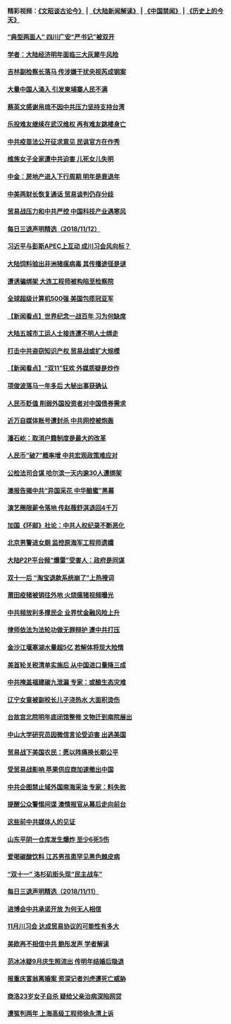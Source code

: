 #### 精彩视频：[《文昭谈古论今》](https://github.com/gfw-breaker/wenzhao/blob/master/README.md?t=11131231) | [《大陆新闻解读》](https://github.com/gfw-breaker/ntdtv-comedy/blob/master/README.md?t=11131231) | [《中国禁闻》](https://github.com/gfw-breaker/ntdtv-news/blob/master/README.md?t=11131231) | [《历史上的今天》](https://github.com/gfw-breaker/today-in-history/blob/master/README.md?t=11131231) 


#### [“典型两面人” 四川广安“严书记”被双开](../pages/nsc413/n10848360.md?t=11131231) 

#### [学者：大陆经济明年面临三大灰犀牛风险](../pages/nsc413/n10848131.md?t=11131231) 

#### [吉林副检察长落马 传涉嫌干扰央视芮成钢案](../pages/nsc413/n10848049.md?t=11131231) 

#### [大量中国人涌入 引发柬埔寨人民不满](../pages/nsc413/n10848622.md?t=11131231) 

#### [蔡英文感谢帛琉不因中共压力坚持支持台湾](../pages/nsc413/n10848339.md?t=11131231) 

#### [乐投难友继续在武汉维权 再有难友跳楼身亡](../pages/nsc413/n10847629.md?t=11131231) 

#### [中共疫苗法公开征求意见 民讽官方在作秀](../pages/nsc413/n10847921.md?t=11131231) 

#### [维族女子全家遭中共迫害 儿死女儿失明](../pages/nsc413/n10847766.md?t=11131231) 

#### [中金：房地产进入下行周期 明年是衰退年](../pages/nsc413/n10847901.md?t=11131231) 

#### [中美两财长恢复通话 贸易谈判仍存分歧](../pages/nsc413/n10848020.md?t=11131231) 

#### [贸易战压力和中共严控 中国科技产业遇寒风](../pages/nsc413/n10847923.md?t=11131231) 


#### [每日三退声明精选（2018/11/12）](../pages/nsc413/n10847952.md?t=11131231) 

#### [习近平与彭斯APEC上互动 成川习会风向标？](../pages/nsc413/n10847020.md?t=11131231) 

#### [大陆饲料验出非洲猪瘟病毒 其传播途径是谜](../pages/nsc413/n10847468.md?t=11131231) 

#### [遭诱骗绑架 大连工程师被构陷至检察院](../pages/nsc413/n10843379.md?t=11131231) 

#### [全球超级计算机500强 美国包揽冠亚军](../pages/nsc413/n10847488.md?t=11131231) 

#### [【新闻看点】世界纪念一战百年 习为何缺席](../pages/nsc413/n10847292.md?t=11131231) 

#### [大陆五城市工运人士接连遭不明人士绑走](../pages/nsc413/n10847440.md?t=11131231) 

#### [打击中共盗窃知识产权 贸易战或扩大规模](../pages/nsc413/n10847555.md?t=11131231) 

#### [【新闻看点】“双11”狂欢 外媒质疑是炒作](../pages/nsc413/n10847335.md?t=11131231) 

#### [项俊波落马一年多后 大秘出事获确认](../pages/nsc413/n10847456.md?t=11131231) 

#### [人民币贬值 削弱外国投资者对中国债券需求](../pages/nsc413/n10847506.md?t=11131231) 

#### [近万自媒体账号遭封杀 中共网控被炮轰](../pages/nsc413/n10847276.md?t=11131231) 

#### [潘石屹：取消户籍制度是最大的改革](../pages/nsc413/n10847446.md?t=11131231) 

#### [人民币“破7”概率增 中共宏观政策难应对](../pages/nsc413/n10847226.md?t=11131231) 

#### [公检法司合谋 哈尔滨一天内逾30人遭绑架](../pages/nsc413/n10844792.md?t=11131231) 

#### [澳报告揭中共“异国采花 中华酿蜜”黑幕](../pages/nsc413/n10846837.md?t=11131231) 

#### [演艺圈限薪令落地 传赵薇舒淇退回4千万](../pages/nsc413/n10847319.md?t=11131231) 

#### [加国《环邮》社论：中共人权纪录不断恶化](../pages/nsc413/n10847032.md?t=11131231) 

#### [北京男警进女厕 监控原海军工程师遗孀](../pages/nsc413/n10844013.md?t=11131231) 

#### [大陆P2P平台频“爆雷”受害人：政府是同谋](../pages/nsc413/n10847205.md?t=11131231) 

#### [双十一后 “淘宝退款系统崩了”上热搜词](../pages/nsc413/n10846869.md?t=11131231) 

#### [莆田疫猪被销往外地 火烧瘟猪视频曝光](../pages/nsc413/n10846764.md?t=11131231) 

#### [中共频放利多撑民企 业界忧金融风险上升](../pages/nsc413/n10847086.md?t=11131231) 

#### [律师依法为法轮功做无罪辩护 遭中共打压](../pages/nsc413/n10846893.md?t=11131231) 

#### [金沙江堰塞湖水量超5亿 若解体将现大险情](../pages/nsc413/n10846099.md?t=11131231) 

#### [美首轮关税清单实施后 从中国进口量降三成](../pages/nsc413/n10846187.md?t=11131231) 


#### [中共掩盖福建碳九泄漏 专家：或酿生态灾难](../pages/nsc413/n10846001.md?t=11131231) 

#### [辽宁女童被副校长儿子浇热水 大面积烫伤](../pages/nsc413/n10846261.md?t=11131231) 

#### [台故宫北院明年底闭馆整修 文物迁到南院展出](../pages/nsc413/n10846212.md?t=11131231) 

#### [中山大学研究员因微信言论受迫害 出逃美国](../pages/nsc413/n10845363.md?t=11131231) 

#### [贸易战下美国农民：愿以阵痛换长期公平](../pages/nsc413/n10846451.md?t=11131231) 

#### [受贸易战影响 苹果供应商加速撤出中国](../pages/nsc413/n10845736.md?t=11131231) 

#### [中共企图禁止域外国南海采油 专家：料失败](../pages/nsc413/n10845669.md?t=11131231) 

#### [提醒公众警惕间谍 澳情报官从幕后走向前台](../pages/nsc413/n10845431.md?t=11131231) 

#### [这些前中共媒体人的见证](../pages/nsc413/n10845276.md?t=11131231) 

#### [山东平阴一仓库发生爆炸 至少6死5伤](../pages/nsc413/n10845985.md?t=11131231) 

#### [爱喝碳酸饮料 江苏男孩患罕见黑色棘皮病](../pages/nsc413/n10846097.md?t=11131231) 

#### [“双十一” 洛杉矶街头现“民主战车”](../pages/nsc413/n10845740.md?t=11131231) 

#### [每日三退声明精选（2018/11/11）](../pages/nsc413/n10845809.md?t=11131231) 

#### [进博会中共承诺开放 为何无人相信](../pages/nsc413/n10843384.md?t=11131231) 

#### [11月川习会 达成贸易协议的可能性有多大](../pages/nsc413/n10845515.md?t=11131231) 

#### [美欧再不相信中共 鲍彤发声 学者解读](../pages/nsc413/n10845289.md?t=11131231) 

#### [范冰冰疑9月庆生照流出 传明年结婚后隐退](../pages/nsc413/n10845224.md?t=11131231) 

#### [报重庆富翁离婚案 资深记者刘虎遭死亡威胁](../pages/nsc413/n10845361.md?t=11131231) 

#### [商洛23岁女子自杀 疑给父亲治病深陷网贷](../pages/nsc413/n10845372.md?t=11131231) 

#### [遭冤判两年 上海高级工程师徐永清上诉](../pages/nsc413/n10843479.md?t=11131231) 

